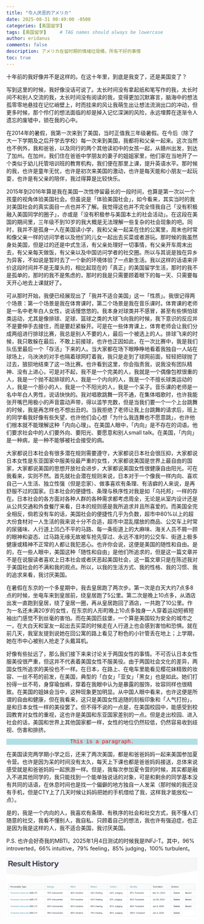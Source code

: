 ```yaml
---
title: "令人厌恶的アメリカ"
date: 2025-08-31 00:49:00 -0500
categories: [美国留学]
tags: [美国留学]     # TAG names should always be lowercase
author: eridanus
comments: false
description: アメリカ在留时期的情绪垃圾桶，所有不好的事情
toc: true
---
```


十年前的我好像并不是这样的。在这十年里，到底是我变了，还是美国变了？

写到这里的时候，我好像没话可说了。太长时间没有拿起纸和笔写作的我，太长时间不和别人交流的我，太长时间没有阅读的我，变得更加沉默寡言，脑海中的想法孤零零地悬挂在记忆峭壁上，时而挂来的风让我萌生出让想法流淌出口的冲动，但更多时候，那个伶仃的想法面临的却是掉入记忆深渊的风险，永远埋葬在逐渐令人遗忘的废墟中，锁在我的心中。

在2014年的暑假，我第一次来到了美国，当时正值我三年级暑假。在今后（除了大一下学期及之后开学去学校）每一次来到美国，我都将和父亲一起来。这次当然也不例外，我和爸爸，以及同行的两个其他读初中的女孩一起，从赣州出发，到达了加州。在加州，我们住在爸爸中学朋友的妻子的姐姐家里，他们家在当地开了一个类似于幼儿托管培训班的教育机构，我们便在那里上课，提升英语水平。那时候的我，也许是童年无忧，也许是初次来美国的激动，也许是每天能和小朋友一起玩耍，也许是有父亲的陪伴，我过得算是比较快乐。

2015年到2016年算是我在美国一次性停留最长的一段时间，也算是第一次以一个孩童的视角体验美国社会。但虽说是「体验美国社会」，如今看来，其实当时的我对美国社会的真实面目一点也并不了解。我觉得这也并不完全怪我自己「没有积极融入美国同学的圈子」，亦或是「没有积极参与美国本土的社会活动」。在这段在美国的期间里，三年级不到10岁的我大概是无法理解一些复杂的社会现象的吧。同时，我并不是孤身一人在美国读小学，我和父亲一起呆在住的公寓里，周末也时常和像父亲一样的访问学者以及他们的儿女一起出去买菜或者游玩。那时候的我虽然身处美国，但是过的还是中式生活，有父亲处理好一切事情，有父亲开车周末出去，有父亲每天做饭，有父亲以及中国访问学者的社交圈。所以与其说是独在异乡为异客，不如说是暂时去了一个新的环境体验了一点新生活。我以这样的话语来评价这段时间并不是无厘头的，相比起现在的「真正」的美国留学生活，那时的我不是孤单的，那时的我不是焦虑的，那时的我是只需要顾着眼下的每一天、只需要每天开心地去上课就好了。

可从那时开始，我便已经展现出了「我并不适合美国」这一「性质」。我很记得两个场景：第一个场景是我在体育课时，第二个场景是我在音乐课时。体育课的老师是一名中老年白人女性，说话慢悠悠的。我本身对球类并不感冒，甚至有些惧怕球类运动，尤其是像排球、足球、篮球之类的大球飞向我的时候，我下意识的反应并不是要伸手去接住，而是要赶紧躲开。可是在一些体育课上，体育老师会让我们分成两组进行排球比赛，我总是别人不要的人，最后一个被选上的人。排球飞来的时候，我只敢躲在最后，不敢上前接球，也许也正因如此，在一次比赛中，我是我们队伍里最后一个「存活」下来的人。当大家都在场下眼睁睁地看着我独自一人站在球场上，乌泱泱的对手也隔着球网盯着我，我只是走到了球网前面，轻轻把球抛了过去，狼狈地结束了这一场比赛。也许看到这里，你会指责我，说我没有团队精神、没有上进心，可是对不起，我不是一个完美的人，我就是一个偶像包袱很重的人，我是一个抛不起排球的人，我是一个内向的人，我是一个不擅长球类运动的人，我是一个胆小的人，我是一个不阳光的人，我是一个呆子。音乐课的老师是一名中年白人男性，说话快快的。我对唱歌跳舞一窍不通，在集体唱歌时，也许我能张开嘴巴用极小的声音震动声带，得以滥竽充数，但是当我们要一个一个上台跳舞的时候，我是再怎样也不想出丑的。当我拒绝了老师让我上台跳舞的请求后，班上的同学看我好像有些失望，也许他们会心想「为什么我连舞也不愿意跳」，也许他们根本就不能理解这种「内向心理」。在美国人眼中，「内向」是不存在的词语。他们要求社会中的人们要外向、要阳光、要愿意和别人small talk。在美国，「内向」是一种病，是一种不能够被社会接受的病。

大家都说日本社会有很多潜在规则需要遵守，大家都说日本社会很压抑，大家都说日本女性是东亚国家中服美役最严重的女性，大家都说美国是世界上最自由的国家，大家都说美国的思想开放社会进步，大家都说美国女性很健康自由阳光。可在我看来，实则不然。首先就社会潜在规则来说，日本对于一个像我一样内向、喜欢自己一人生活、独立性强（但是恋家）、做事喜欢有条理、有洁癖的人来说，是再舒服不过的国家。日本社会的便捷性、条理与秩序性对我是如「乌托邦」一样的存在。日本社会的各方面对各种人群的各种需求都考虑周全，无论是从室内设计还是从公共交通和外食餐厅来看，日本的规则感是我所追求并且所喜爱的。而美国全完全相反，倘若没有车的话，美国社会的便捷性几乎为负数，超市中80%以上的超大份食材对一人生活的我来说十分不合适，超市中混乱摆放的商品、公交车上时常的尿骚味、人行道上凹凸不平的马路、每一条街道上的大麻味、海关人员不屑一顾的眼神和姿态、过马路无缘无故被车抢先穿过、永远不准时的公交车、街道上极多健康或精神不正常的人都让我犯恶心。也许你会说，这便是美国的随性和自由。是的，在一些人眼中，美国这种「随性和自由」是他们所追求的，但是这一篇文章并不是在说服读者喜欢上日本社会或者厌恶起美国社会，这一篇文章只是在陈述我对于美国社会的不满和我的观点。所以，以我的生活方式、我的性格、我的习惯、我的追求来看，我讨厌美国。

在暑假在东京的一个多星期中，我去皇居跑了两次步。第一次是白天大约7点多8点的时候，坐电车来到皇居前，绕皇居跑了5公里。第二次是晚上10点多，从酒店出发一直跑到皇居，绕了皇居一圈，再从皇居跑回了酒店，一共跑了10公里。作为一名还未满20岁的女性，在东京的人形町晚上10点多独身一人穿着运动短裤短袖出门感觉不到丝毫的害怕。而在美国匹兹堡，一个算是美国较为安全的城市之一，在大白天和室友一起出去买菜的时候走在人行道上也会感到害怕和恐惧。就在前几天，我室友提到说她在回公寓的路上看见了粉色的小针管丢在地上；上学期，她在市中心被别人抢走了头戴耳机。

好像有些扯远了，那么我们接下来来讨论关于两国女性的事情。不可否认日本女性服美役很严重，但这并不代表着美国女性不服美役。由于两国社会文化的差异，两国女性所追求的美役也不一样。在日本，在路上、在电车里能看见樱花妹精致的妆容、一丝不苟的前发，在美国，典型的「白女」「亚女」「黑女」也是如此。她们打扮得一丝不苟，身穿瑜伽裤，穿着在我眼中认为是暴露的服饰，妆容同样也很精致。在美国的姐妹会当中，这种现象更加明显。从中国人眼中看来，也许这便是所谓的自由和健康，但在我看来，这只是美国女性追随的刻板印象和「人气打扮」，是和日本女性一样的美役罢了。但不得不说的一点是，在美国校园中，能感受到校园教育对女性的重视，这也许是美国和东亚国家差别的一点。但是走出校园、进入社会的话，美国和世界上其他国家都一样，女性的地位仍然较低，仍然容易收到歧视、伤害和排挤。

<p style="color:red; font-family:courier; background-color:powderblue; text-align:center;">This is a paragraph.</p>

在美国读完两学期小学之后，还来了两次美国，都是和爸爸妈妈一起来美国参加夏令营。也许是因为呆的时间没有太久，每天上下课也都是爸爸妈妈接送，总体来说感受就是和爸爸妈妈一起旅游一样。但是，我每次参加夏令营的时候，其实都是融入不进其他同学的，我只能找到一个能单独说话的对象，可是和剩余的同学基本没有共同的话语，在休息时间也是找一个偏僻的地方独自一人发呆（那时候的我还没有手机，但是CTY上了几天时候让妈妈把她的手机借给了我，这样我才能放松一点）。

是的，我是一个内向的人，我喜欢有条理、有秩序的社会和社交方式，我不懂人们随意的社交，我看不懂别人，我自私、只顾着自己的想法，我也许有强迫症，也正是因为我是这样的人，我不适合美国，我讨厌美国。

P.S. 也许会好奇我的MBTI，2025年1月4日测试的时候我是INFJ-T。其中，96% introverted，66% intuitive，79% feeling，85% judging，100% turbulent。

<img src="/assets/img/post_img/2025-08-31/IMG_20250831-1.png" alt="MBTI记录">

